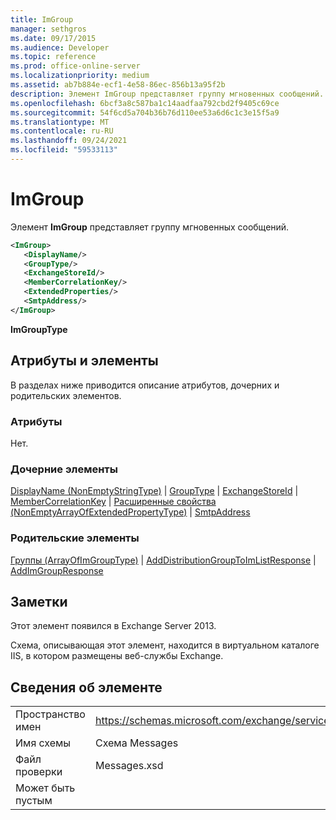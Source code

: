 ```yaml
---
title: ImGroup
manager: sethgros
ms.date: 09/17/2015
ms.audience: Developer
ms.topic: reference
ms.prod: office-online-server
ms.localizationpriority: medium
ms.assetid: ab7b884e-ecf1-4e58-86ec-856b13a95f2b
description: Элемент ImGroup представляет группу мгновенных сообщений.
ms.openlocfilehash: 6bcf3a8c587ba1c14aadfaa792cbd2f9405c69ce
ms.sourcegitcommit: 54f6cd5a704b36b76d110ee53a6d6c1c3e15f5a9
ms.translationtype: MT
ms.contentlocale: ru-RU
ms.lasthandoff: 09/24/2021
ms.locfileid: "59533113"
---
```

# <a name="imgroup"></a>ImGroup

Элемент **ImGroup** представляет группу мгновенных сообщений. 
  
```XML
<ImGroup>
   <DisplayName/>
   <GroupType/>
   <ExchangeStoreId/>
   <MemberCorrelationKey/>
   <ExtendedProperties/>
   <SmtpAddress/>
</ImGroup>
```

 **ImGroupType**
## <a name="attributes-and-elements"></a>Атрибуты и элементы

В разделах ниже приводится описание атрибутов, дочерних и родительских элементов.
  
### <a name="attributes"></a>Атрибуты

Нет.
  
### <a name="child-elements"></a>Дочерние элементы

[DisplayName (NonEmptyStringType)](displayname-nonemptystringtype.md)  |  [GroupType](grouptype.md)  |  [ExchangeStoreId](exchangestoreid.md)  |  [MemberCorrelationKey](membercorrelationkey.md)  |  [Расширенные свойства (NonEmptyArrayOfExtendedPropertyType)](extendedproperties-nonemptyarrayofextendedpropertytype.md)  |  [SmtpAddress](smtpaddress.md)
  
### <a name="parent-elements"></a>Родительские элементы

[Группы (ArrayOfImGroupType)](groups-arrayofimgrouptype.md)  |  [AddDistributionGroupToImListResponse](adddistributiongrouptoimlistresponse.md)  |  [AddImGroupResponse](addimgroupresponse.md)
  
## <a name="remarks"></a>Заметки

Этот элемент появился в Exchange Server 2013.
  
Схема, описывающая этот элемент, находится в виртуальном каталоге IIS, в котором размещены веб-службы Exchange.
  
## <a name="element-information"></a>Сведения об элементе

|||
|:-----|:-----|
|Пространство имен  <br/> |https://schemas.microsoft.com/exchange/services/2006/messages  <br/> |
|Имя схемы  <br/> |Схема Messages  <br/> |
|Файл проверки  <br/> |Messages.xsd  <br/> |
|Может быть пустым  <br/> ||
   

